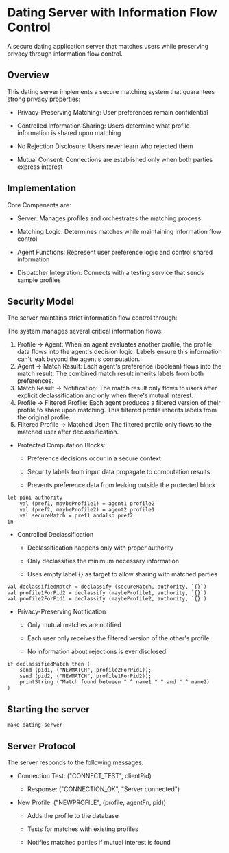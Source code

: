 # Dating Server with Information Flow Control

A secure dating application server that matches users while preserving privacy through information flow control.

## Overview
This dating server implements a secure matching system that guarantees strong privacy properties:

- Privacy-Preserving Matching: User preferences remain confidential

- Controlled Information Sharing: Users determine what profile information is shared upon matching

- No Rejection Disclosure: Users never learn who rejected them

- Mutual Consent: Connections are established only when both parties express interest

## Implementation
Core Compenents are:
- Server: Manages profiles and orchestrates the matching process

- Matching Logic: Determines matches while maintaining information flow control

- Agent Functions: Represent user preference logic and control shared information

- Dispatcher Integration: Connects with a testing service that sends sample profiles

## Security Model
The server maintains strict information flow control through:

The system manages several critical information flows:
1. Profile -> Agent: When an agent evaluates another profile, the profile data flows into the agent's decision logic. Labels ensure this information can't leak beyond the agent's computation.
2. Agent -> Match Result: Each agent's preference (boolean) flows into the match result. The combined match result inherits labels from both preferences.
3. Match Result -> Notification: The match result only flows to users after explicit declassification and only when there's mutual interest.
4. Profile -> Filtered Profile: Each agent produces a filtered version of their profile to share upon matching. This filtered profile inherits labels from the original profile.
5. Filtered Profile -> Matched User: The filtered profile only flows to the matched user after declassification.

- Protected Computation Blocks:
    - Preference decisions occur in a secure context

    - Security labels from input data propagate to computation results

    - Prevents preference data from leaking outside the protected block

```   
let pini authority
    val (pref1, maybeProfile1) = agent1 profile2
    val (pref2, maybeProfile2) = agent2 profile1
    val secureMatch = pref1 andalso pref2
in 
```
- Controlled Declassification
    - Declassification happens only with proper authority

    - Only declassifies the minimum necessary information

    - Uses empty label {} as target to allow sharing with matched parties

```  
val declassifiedMatch = declassify (secureMatch, authority, `{}`)
val profile1ForPid2 = declassify (maybeProfile1, authority, `{}`)
val profile2ForPid1 = declassify (maybeProfile2, authority, `{}`) 
```  
- Privacy-Preserving Notification
    - Only mutual matches are notified

    - Each user only receives the filtered version of the other's profile

    - No information about rejections is ever disclosed

``` 
if declassifiedMatch then (
    send (pid1, ("NEWMATCH", profile2ForPid1));
    send (pid2, ("NEWMATCH", profile1ForPid2));
    printString ("Match found between " ^ name1 ^ " and " ^ name2)
) 
``` 

## Starting the server
` make dating-server `

## Server Protocol
The server responds to the following messages:

- Connection Test: ("CONNECT_TEST", clientPid)
    - Response: ("CONNECTION_OK", "Server connected")

- New Profile: ("NEWPROFILE", (profile, agentFn, pid))

    - Adds the profile to the database

    - Tests for matches with existing profiles

    - Notifies matched parties if mutual interest is found